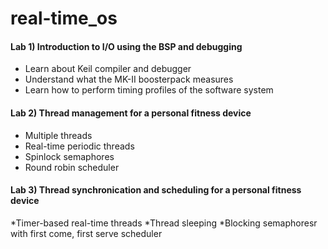 # real-time_os
#### Lab 1) Introduction to I/O using the BSP and debugging
* Learn about Keil compiler and debugger
* Understand what the MK-II boosterpack measures
* Learn how to perform timing profiles of the software system

#### Lab 2) Thread management for a personal fitness device
* Multiple threads
* Real-time periodic threads
* Spinlock semaphores
* Round robin scheduler

#### Lab 3) Thread synchronication and scheduling for a personal fitness device
*Timer-based real-time threads
*Thread sleeping
*Blocking semaphoresr with first come, first serve scheduler
